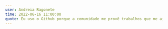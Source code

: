 ```yaml
---
user: Andreia Ragonete
time: 2022-06-16 11:00:00
quote: Eu uso o Github porque a comunidade me provê trabalhos que me ajudam a me aprofundar nos meus estudos.
---
```

